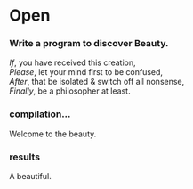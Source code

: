 # Open
### Write a program to discover Beauty.
<i>If</i>, you have received this creation,</br>
<i>Please</i>, let your mind first to be confused,</br>
<i>After</i>, that be isolated & switch off all nonsense,</br>
<i>Finally</i>, be a philosopher at least.</br>

### compilation...
Welcome to the beauty.
### results
A beautiful.
